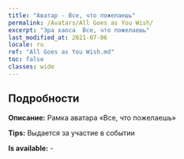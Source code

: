 ```yaml
---
title: "Аватар - Все, что пожелаешь"
permalink: /Avatars/All Goes as You Wish/
excerpt: "Эра хаоса  Все, что пожелаешь"
last_modified_at: 2021-07-06
locale: ru
ref: "All Goes as You Wish.md"
toc: false
classes: wide
---
```

## Подробности

 **Описание:** Рамка аватара «Все, что пожелаешь» 

 **Tips:** Выдается за участие в событии 

 **Is available:**  - 

